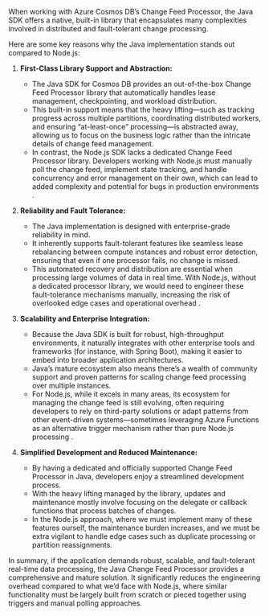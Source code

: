 When working with Azure Cosmos DB’s Change Feed Processor, the Java SDK offers a native, built-in library that encapsulates many complexities involved in distributed and fault-tolerant change processing.

Here are some key reasons why the Java implementation stands out compared to Node.js:

1. **First-Class Library Support and Abstraction:**  
   * The Java SDK for Cosmos DB provides an out-of-the-box Change Feed Processor library that automatically handles lease management, checkpointing, and workload distribution.
   * This built-in support means that the heavy lifting—such as tracking progress across multiple partitions, coordinating distributed workers, and
   ensuring “at-least-once” processing—is abstracted away, allowing us to focus on the business logic rather than the intricate details of change feed management.
   * In contrast, the Node.js SDK lacks a dedicated Change Feed Processor library. Developers working with Node.js must manually poll the change feed, implement state tracking, and handle concurrency and error management on their own, which can lead to added complexity and potential for bugs in production environments .

3. **Reliability and Fault Tolerance:**  
   * The Java implementation is designed with enterprise-grade reliability in mind.
   * It inherently supports fault-tolerant features like seamless lease rebalancing between compute instances and robust error detection, ensuring that even if one processor
   fails, no change is missed.
   * This automated recovery and distribution are essential when processing large volumes of data in real time. With Node.js, without a dedicated processor library, we would need to engineer these fault-tolerance mechanisms manually, increasing the risk of overlooked edge cases and operational overhead .

5. **Scalability and Enterprise Integration:**  
   * Because the Java SDK is built for robust, high-throughput environments, it naturally integrates with other enterprise tools and frameworks (for instance, with Spring Boot),
   making it easier to embed into broader application architectures.
   * Java’s mature ecosystem also means there’s a wealth of community support and proven patterns for scaling change feed processing over multiple instances.
   * For Node.js, while it excels in many areas, its ecosystem for managing the change feed is still evolving, often requiring developers to rely on third-party solutions or
   adapt patterns from other event-driven systems—sometimes leveraging Azure Functions as an alternative trigger mechanism rather than pure Node.js processing .

7. **Simplified Development and Reduced Maintenance:**  
   * By having a dedicated and officially supported Change Feed Processor in Java, developers enjoy a streamlined development process.
   * With the heavy lifting managed by the library, updates and maintenance mostly involve focusing on the delegate or callback functions that process batches of changes.
   * In the Node.js approach, where we must implement many of these features ourself, the maintenance burden increases, and we must be extra vigilant to handle edge cases
   such as duplicate processing or partition reassignments.

In summary, if the application demands robust, scalable, and fault-tolerant real-time data processing, the Java Change Feed Processor provides a comprehensive and mature solution. 
It significantly reduces the engineering overhead compared to what we’d face with Node.js, where similar functionality must be largely built from scratch or pieced together using triggers and manual polling approaches.
